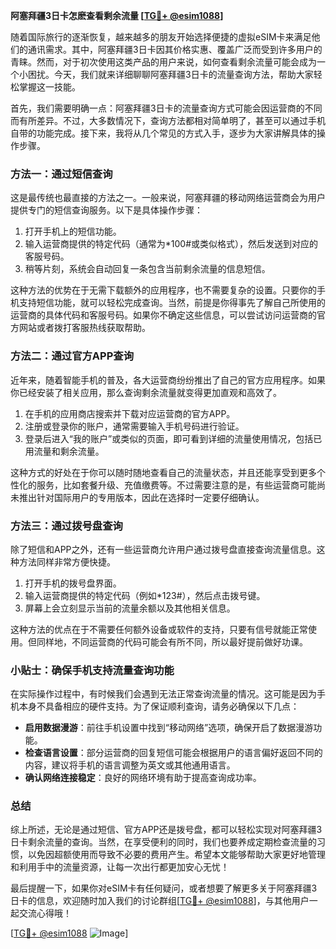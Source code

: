 **阿塞拜疆3日卡怎麽查看剩余流量 [[TG💪+ @esim1088](https://t.me/s/esim1088)]**

随着国际旅行的逐渐恢复，越来越多的朋友开始选择便捷的虚拟eSIM卡来满足他们的通讯需求。其中，阿塞拜疆3日卡因其价格实惠、覆盖广泛而受到许多用户的青睐。然而，对于初次使用这类产品的用户来说，如何查看剩余流量可能会成为一个小困扰。今天，我们就来详细聊聊阿塞拜疆3日卡的流量查询方法，帮助大家轻松掌握这一技能。

首先，我们需要明确一点：阿塞拜疆3日卡的流量查询方式可能会因运营商的不同而有所差异。不过，大多数情况下，查询方法都相对简单明了，甚至可以通过手机自带的功能完成。接下来，我将从几个常见的方式入手，逐步为大家讲解具体的操作步骤。

### 方法一：通过短信查询

这是最传统也最直接的方法之一。一般来说，阿塞拜疆的移动网络运营商会为用户提供专门的短信查询服务。以下是具体操作步骤：

1. 打开手机上的短信功能。
2. 输入运营商提供的特定代码（通常为*100#或类似格式），然后发送到对应的客服号码。
3. 稍等片刻，系统会自动回复一条包含当前剩余流量的信息短信。

这种方法的优势在于无需下载额外的应用程序，也不需要复杂的设置。只要你的手机支持短信功能，就可以轻松完成查询。当然，前提是你得事先了解自己所使用的运营商的具体代码和客服号码。如果你不确定这些信息，可以尝试访问运营商的官方网站或者拨打客服热线获取帮助。

### 方法二：通过官方APP查询

近年来，随着智能手机的普及，各大运营商纷纷推出了自己的官方应用程序。如果你已经安装了相关应用，那么查询剩余流量就变得更加直观和高效了。

1. 在手机的应用商店搜索并下载对应运营商的官方APP。
2. 注册或登录你的账户，通常需要输入手机号码进行验证。
3. 登录后进入“我的账户”或类似的页面，即可看到详细的流量使用情况，包括已用流量和剩余流量。

这种方式的好处在于你可以随时随地查看自己的流量状态，并且还能享受到更多个性化的服务，比如套餐升级、充值缴费等。不过需要注意的是，有些运营商可能尚未推出针对国际用户的专用版本，因此在选择时一定要仔细确认。

### 方法三：通过拨号盘查询

除了短信和APP之外，还有一些运营商允许用户通过拨号盘直接查询流量信息。这种方法同样非常方便快捷。

1. 打开手机的拨号盘界面。
2. 输入运营商提供的特定代码（例如*123#），然后点击拨号键。
3. 屏幕上会立刻显示当前的流量余额以及其他相关信息。

这种方法的优点在于不需要任何额外设备或软件的支持，只要有信号就能正常使用。但同样地，不同运营商的代码可能会有所不同，所以最好提前做好功课。

### 小贴士：确保手机支持流量查询功能

在实际操作过程中，有时候我们会遇到无法正常查询流量的情况。这可能是因为手机本身不具备相应的硬件支持。为了保证顺利查询，请务必确保以下几点：

- **启用数据漫游**：前往手机设置中找到“移动网络”选项，确保开启了数据漫游功能。
- **检查语言设置**：部分运营商的回复短信可能会根据用户的语言偏好返回不同的内容，建议将手机的语言调整为英文或其他通用语言。
- **确认网络连接稳定**：良好的网络环境有助于提高查询成功率。

### 总结

综上所述，无论是通过短信、官方APP还是拨号盘，都可以轻松实现对阿塞拜疆3日卡剩余流量的查询。当然，在享受便利的同时，我们也要养成定期检查流量的习惯，以免因超额使用而导致不必要的费用产生。希望本文能够帮助大家更好地管理和利用手中的流量资源，让每一次出行都更加安心无忧！

最后提醒一下，如果你对eSIM卡有任何疑问，或者想要了解更多关于阿塞拜疆3日卡的信息，欢迎随时加入我们的讨论群组[[TG💪+ @esim1088](https://t.me/s/esim1088)]，与其他用户一起交流心得哦！

[[TG💪+ @esim1088](https://t.me/s/esim1088) ![Image](https://i.postimg.cc/4NQfJmqS/Snipaste-2025-05-13-00-14-12.png)]